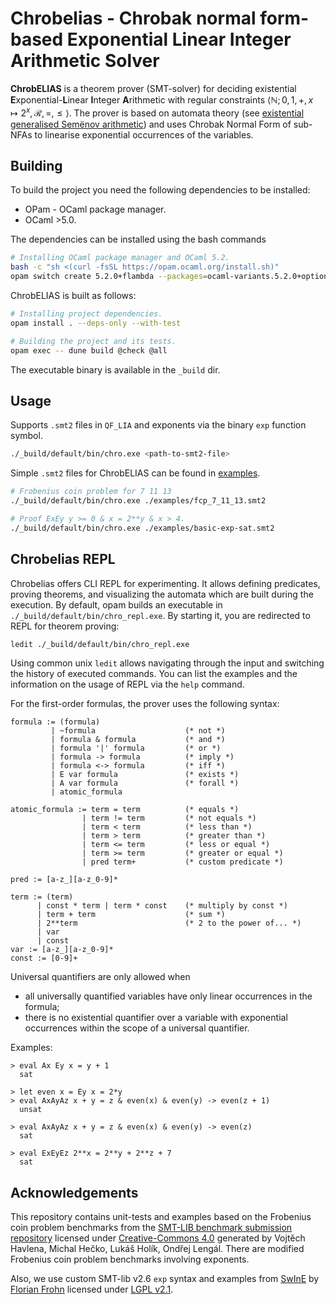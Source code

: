 # Chrobelias - Chrobak normal form-based Exponential Linear Integer Arithmetic Solver

__ChrobELIAS__ is a theorem prover (SMT-solver) for deciding existential **E**xponential-**L**inear **I**nteger **A**rithmetic with regular constraints $\langle\mathbb{N}; 0, 1, +, x\mapsto 2^x, \mathscr{R}, =,\leq\rangle$. The prover is based on automata theory (see [existential generalised Semёnov arithmetic](https://arxiv.org/abs/2306.14593)) and uses Chrobak Normal Form of sub-NFAs to linearise exponential occurrences of the variables. 

## Building
To build the project you need the following dependencies to be installed:
- OPam - OCaml package manager.
- OCaml >5.0.

The dependencies can be installed using the bash commands
```bash
# Installing OCaml package manager and OCaml 5.2.
bash -c "sh <(curl -fsSL https://opam.ocaml.org/install.sh)"
opam switch create 5.2.0+flambda --packages=ocaml-variants.5.2.0+options,ocaml-option-flambda --yes
```
ChrobELIAS is built as follows:

```bash
# Installing project dependencies.
opam install . --deps-only --with-test

# Building the project and its tests.
opam exec -- dune build @check @all
```

The executable binary is available in the `_build` dir.

## Usage

Supports `.smt2` files in `QF_LIA` and exponents via the binary `exp` function symbol.

```bash
./_build/default/bin/chro.exe <path-to-smt2-file>
```

Simple `.smt2` files for ChrobELIAS can be found in [examples](https://github.com/Chrobelias/Chrobelias/tree/main/examples).

```bash
# Frobenius coin problem for 7 11 13
./_build/default/bin/chro.exe ./examples/fcp_7_11_13.smt2

# Proof ExEy y >= 0 & x = 2**y & x > 4.
./_build/default/bin/chro.exe ./examples/basic-exp-sat.smt2
```

## Chrobelias REPL

Chrobelias offers CLI REPL for experimenting. It allows defining predicates, proving theorems, and visualizing the automata which are built during the execution. By default, opam builds an executable in `./_build/default/bin/chro_repl.exe`. By starting it, you are redirected to REPL for theorem proving: 

```bash
ledit ./_build/default/bin/chro_repl.exe
```

Using common unix `ledit` allows navigating through the input and switching the history of executed commands.
You can list the examples and the information on the usage of REPL via the `help` command.

For the first-order formulas, the prover uses the following syntax: 

```
formula := (formula)
         | ~formula                    (* not *)
         | formula & formula           (* and *)
         | formula '|' formula         (* or *)
         | formula -> formula          (* imply *)
         | formula <-> formula         (* iff *)
         | E var formula               (* exists *)
         | A var formula               (* forall *)
         | atomic_formula

atomic_formula := term = term          (* equals *)
                | term != term         (* not equals *)
                | term < term          (* less than *)
                | term > term          (* greater than *)
                | term <= term         (* less or equal *)
                | term >= term         (* greater or equal *)
                | pred term+           (* custom predicate *)

pred := [a-z_][a-z_0-9]*

term := (term)
      | const * term | term * const    (* multiply by const *)
      | term + term                    (* sum *)
      | 2**term                        (* 2 to the power of... *)
      | var
      | const
var := [a-z_][a-z_0-9]*
const := [0-9]+
```
Universal quantifiers are only allowed when 
- all universally quantified variables have only linear occurrences in the formula;
- there is no existential quantifier over a variable with exponential occurrences within the scope of a universal quantifier. 

Examples:
```
> eval Ax Ey x = y + 1
  sat

> let even x = Ey x = 2*y
> eval AxAyAz x + y = z & even(x) & even(y) -> even(z + 1)
  unsat

> eval AxAyAz x + y = z & even(x) & even(y) -> even(z)
  sat

> eval ExEyEz 2**x = 2**y + 2**z + 7
  sat
```

## Acknowledgements

This repository contains unit-tests and examples based on the Frobenius coin problem benchmarks from the [SMT-LIB benchmark submission repository](https://github.com/SMT-LIB/benchmark-submission) licensed under [Creative-Commons 4.0](https://creativecommons.org/licenses/by/4.0/) generated by Vojtěch Havlena, Michal Hečko, Lukáš Holík, Ondřej Lengál. There are modified Frobenius coin problem benchmarks involving exponents.

Also, we use custom SMT-lib v2.6 `exp` syntax and examples from [SwInE](https://github.com/ffrohn/swine) by [Florian Frohn](https://ffrohn.github.io/) licensed under [LGPL v2.1](https://github.com/ffrohn/swine/blob/master/LICENSE).
